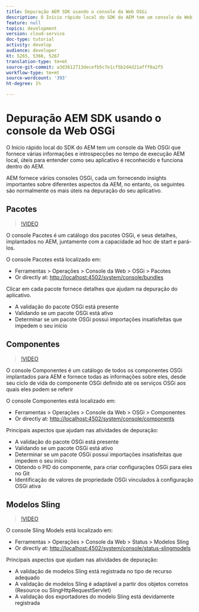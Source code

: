 ```yaml
---
title: Depuração AEM SDK usando o console da Web OSGi
description: O Início rápido local do SDK do AEM tem um console da Web OSGi que fornece várias informações e introspecções no tempo de execução AEM local, úteis para entender como seu aplicativo é reconhecido e funciona dentro do AEM.
feature: null
topics: development
version: cloud-service
doc-type: tutorial
activity: develop
audience: developer
kt: 5265, 5366, 5267
translation-type: tm+mt
source-git-commit: a3d3612713decefb5c7e1cf5b2d4d21afff0a2f5
workflow-type: tm+mt
source-wordcount: '393'
ht-degree: 1%

---
```



# Depuração AEM SDK usando o console da Web OSGi

O Início rápido local do SDK do AEM tem um console da Web OSGi que fornece várias informações e introspecções no tempo de execução AEM local, úteis para entender como seu aplicativo é reconhecido e funciona dentro do AEM.

AEM fornece vários consoles OSGi, cada um fornecendo insights importantes sobre diferentes aspectos da AEM, no entanto, os seguintes são normalmente os mais úteis na depuração do seu aplicativo.

## Pacotes

>[!VIDEO](https://video.tv.adobe.com/v/34335/?quality=12&learn=on)

O console Pacotes é um catálogo dos pacotes OSGi, e seus detalhes, implantados no AEM, juntamente com a capacidade ad hoc de start e pará-los.

O console Pacotes está localizado em:

+ Ferramentas > Operações > Console da Web > OSGi > Pacotes
+ Or directly at: [http://localhost:4502/system/console/bundles](http://localhost:4502/system/console/bundles)

Clicar em cada pacote fornece detalhes que ajudam na depuração do aplicativo.

+ A validação do pacote OSGi está presente
+ Validando se um pacote OSGi está ativo
+ Determinar se um pacote OSGi possui importações insatisfeitas que impedem o seu início

## Componentes

>[!VIDEO](https://video.tv.adobe.com/v/34336/?quality=12&learn=on)

O console Componentes é um catálogo de todos os componentes OSGi implantados para AEM e fornece todas as informações sobre eles, desde seu ciclo de vida do componente OSGi definido até os serviços OSGi aos quais eles podem se referir

O console Componentes está localizado em:

+ Ferramentas > Operações > Console da Web > OSGi > Componentes
+ Or directly at: [http://localhost:4502/system/console/components](http://localhost:4502/system/console/components)

Principais aspectos que ajudam nas atividades de depuração:

+ A validação do pacote OSGi está presente
+ Validando se um pacote OSGi está ativo
+ Determinar se um pacote OSGi possui importações insatisfeitas que impedem o seu início
+ Obtendo o PID do componente, para criar configurações OSGi para eles no Git
+ Identificação de valores de propriedade OSGi vinculados à configuração OSGi ativa

## Modelos Sling

>[!VIDEO](https://video.tv.adobe.com/v/34337/?quality=12&learn=on)

O console Sling Models está localizado em:

+ Ferramentas > Operações > Console da Web > Status > Modelos Sling
+ Or directly at: [http://localhost:4502/system/console/status-slingmodels](http://localhost:4502/system/console/status-slingmodels)

Principais aspectos que ajudam nas atividades de depuração:

+ A validação de modelos Sling está registrada no tipo de recurso adequado
+ A validação de modelos Sling é adaptável a partir dos objetos corretos (Resource ou SlingHttpRequestServlet)
+ A validação dos exportadores do modelo Sling está devidamente registrada
